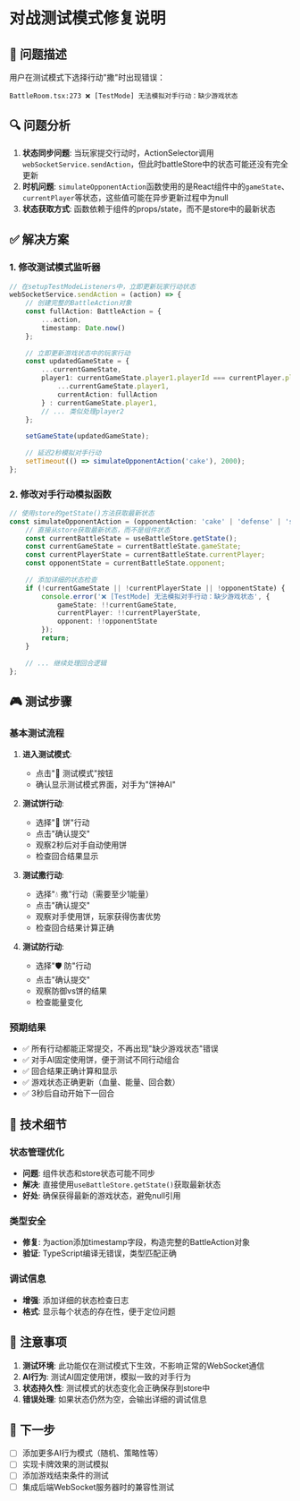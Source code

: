 # 对战测试模式修复说明

## 🐛 问题描述
用户在测试模式下选择行动"撒"时出现错误：
```
BattleRoom.tsx:273 ❌ [TestMode] 无法模拟对手行动：缺少游戏状态
```

## 🔍 问题分析
1. **状态同步问题**: 当玩家提交行动时，ActionSelector调用`webSocketService.sendAction`，但此时battleStore中的状态可能还没有完全更新
2. **时机问题**: `simulateOpponentAction`函数使用的是React组件中的`gameState`、`currentPlayer`等状态，这些值可能在异步更新过程中为null
3. **状态获取方式**: 函数依赖于组件的props/state，而不是store中的最新状态

## ✅ 解决方案

### 1. 修改测试模式监听器
```typescript
// 在setupTestModeListeners中，立即更新玩家行动状态
webSocketService.sendAction = (action) => {
    // 创建完整的BattleAction对象
    const fullAction: BattleAction = {
        ...action,
        timestamp: Date.now()
    };
    
    // 立即更新游戏状态中的玩家行动
    const updatedGameState = {
        ...currentGameState,
        player1: currentGameState.player1.playerId === currentPlayer.playerId ? {
            ...currentGameState.player1,
            currentAction: fullAction
        } : currentGameState.player1,
        // ... 类似处理player2
    };
    
    setGameState(updatedGameState);
    
    // 延迟2秒模拟对手行动
    setTimeout(() => simulateOpponentAction('cake'), 2000);
};
```

### 2. 修改对手行动模拟函数
```typescript
// 使用store的getState()方法获取最新状态
const simulateOpponentAction = (opponentAction: 'cake' | 'defense' | 'spray') => {
    // 直接从store获取最新状态，而不是组件状态
    const currentBattleState = useBattleStore.getState();
    const currentGameState = currentBattleState.gameState;
    const currentPlayerState = currentBattleState.currentPlayer;
    const opponentState = currentBattleState.opponent;
    
    // 添加详细的状态检查
    if (!currentGameState || !currentPlayerState || !opponentState) {
        console.error('❌ [TestMode] 无法模拟对手行动：缺少游戏状态', {
            gameState: !!currentGameState,
            currentPlayer: !!currentPlayerState,
            opponent: !!opponentState
        });
        return;
    }
    
    // ... 继续处理回合逻辑
};
```

## 🎮 测试步骤

### 基本测试流程
1. **进入测试模式**:
   - 点击"🧪 测试模式"按钮
   - 确认显示测试模式界面，对手为"饼神AI"

2. **测试饼行动**:
   - 选择"🍰 饼"行动
   - 点击"确认提交"
   - 观察2秒后对手自动使用饼
   - 检查回合结果显示

3. **测试撒行动**:
   - 选择"💧 撒"行动（需要至少1能量）
   - 点击"确认提交"
   - 观察对手使用饼，玩家获得伤害优势
   - 检查回合结果计算正确

4. **测试防行动**:
   - 选择"🛡️ 防"行动
   - 点击"确认提交"
   - 观察防御vs饼的结果
   - 检查能量变化

### 预期结果
- ✅ 所有行动都能正常提交，不再出现"缺少游戏状态"错误
- ✅ 对手AI固定使用饼，便于测试不同行动组合
- ✅ 回合结果正确计算和显示
- ✅ 游戏状态正确更新（血量、能量、回合数）
- ✅ 3秒后自动开始下一回合

## 🔧 技术细节

### 状态管理优化
- **问题**: 组件状态和store状态可能不同步
- **解决**: 直接使用`useBattleStore.getState()`获取最新状态
- **好处**: 确保获得最新的游戏状态，避免null引用

### 类型安全
- **修复**: 为action添加timestamp字段，构造完整的BattleAction对象
- **验证**: TypeScript编译无错误，类型匹配正确

### 调试信息
- **增强**: 添加详细的状态检查日志
- **格式**: 显示每个状态的存在性，便于定位问题

## 📝 注意事项
1. **测试环境**: 此功能仅在测试模式下生效，不影响正常的WebSocket通信
2. **AI行为**: 测试AI固定使用饼，模拟一致的对手行为
3. **状态持久性**: 测试模式的状态变化会正确保存到store中
4. **错误处理**: 如果状态仍然为空，会输出详细的调试信息

## 🚀 下一步
- [ ] 添加更多AI行为模式（随机、策略性等）
- [ ] 实现卡牌效果的测试模拟
- [ ] 添加游戏结束条件的测试
- [ ] 集成后端WebSocket服务器时的兼容性测试
